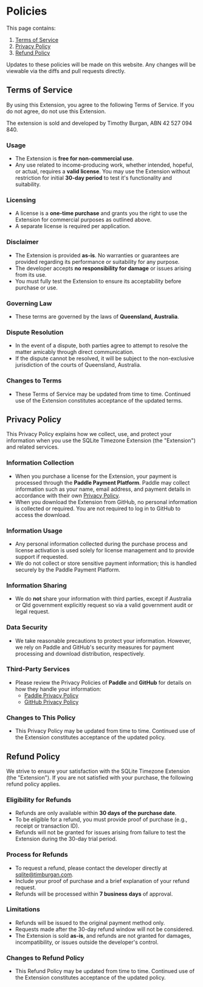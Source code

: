 # Policies

This page contains:

1. [Terms of Service](#terms-of-service)
2. [Privacy Policy](#privacy-policy)
3. [Refund Policy](#refund-policy)

Updates to these policies will be made on this website. Any changes will be viewable via the diffs and pull requests directly.


## Terms of Service

By using this Extension, you agree to the following Terms of Service. If you do not agree, do not use this Extension.

The extension is sold and developed by Timothy Burgan, ABN 42 527 094 840.

### Usage
- The Extension is **free for non-commercial use**.
- Any use related to income-producing work, whether intended, hopeful, or actual, requires a **valid license**. You may use the Extension without restriction for initial **30-day period** to test it's functionality and suitability.

### Licensing
- A license is a **one-time purchase** and grants you the right to use the Extension for commercial purposes as outlined above.
- A separate license is required per application.

### Disclaimer
- The Extension is provided **as-is**. No warranties or guarantees are provided regarding its performance or suitability for any purpose.
- The developer accepts **no responsibility for damage** or issues arising from its use.
- You must fully test the Extension to ensure its acceptability before purchase or use.

### Governing Law
- These terms are governed by the laws of **Queensland, Australia**.

### Dispute Resolution
- In the event of a dispute, both parties agree to attempt to resolve the matter amicably through direct communication.
- If the dispute cannot be resolved, it will be subject to the non-exclusive jurisdiction of the courts of Queensland, Australia.

### Changes to Terms
- These Terms of Service may be updated from time to time. Continued use of the Extension constitutes acceptance of the updated terms.


## Privacy Policy

This Privacy Policy explains how we collect, use, and protect your information when you use the SQLite Timezone Extension (the "Extension") and related services.

### Information Collection
- When you purchase a license for the Extension, your payment is processed through the **Paddle Payment Platform**. Paddle may collect information such as your name, email address, and payment details in accordance with their own [Privacy Policy](https://paddle.com/privacy/).
- When you download the Extension from GitHub, no personal information is collected or required. You are not required to log in to GitHub to access the download.

### Information Usage
- Any personal information collected during the purchase process and license activation is used solely for license management and to provide support if requested.
- We do not collect or store sensitive payment information; this is handled securely by the Paddle Payment Platform.

### Information Sharing
- We do **not** share your information with third parties, except if Australia or Qld government explicitly request so via a valid government audit or legal request.

### Data Security
- We take reasonable precautions to protect your information. However, we rely on Paddle and GitHub's security measures for payment processing and download distribution, respectively.

### Third-Party Services
- Please review the Privacy Policies of **Paddle** and **GitHub** for details on how they handle your information:
  - [Paddle Privacy Policy](https://paddle.com/privacy/)
  - [GitHub Privacy Policy](https://docs.github.com/en/site-policy/privacy-policies/github-privacy-statement)

### Changes to This Policy
- This Privacy Policy may be updated from time to time. Continued use of the Extension constitutes acceptance of the updated policy.


## Refund Policy

We strive to ensure your satisfaction with the SQLite Timezone Extension (the "Extension"). If you are not satisfied with your purchase, the following refund policy applies.

### Eligibility for Refunds
- Refunds are only available within **30 days of the purchase date**.
- To be eligible for a refund, you must provide proof of purchase (e.g., receipt or transaction ID).
- Refunds will not be granted for issues arising from failure to test the Extension during the 30-day trial period.

### Process for Refunds
- To request a refund, please contact the developer directly at sqlite@timburgan.com.
- Include your proof of purchase and a brief explanation of your refund request.
- Refunds will be processed within **7 business days** of approval.

### Limitations
- Refunds will be issued to the original payment method only.
- Requests made after the 30-day refund window will not be considered.
- The Extension is sold **as-is**, and refunds are not granted for damages, incompatibility, or issues outside the developer's control.

### Changes to Refund Policy
- This Refund Policy may be updated from time to time. Continued use of the Extension constitutes acceptance of the updated policy.
